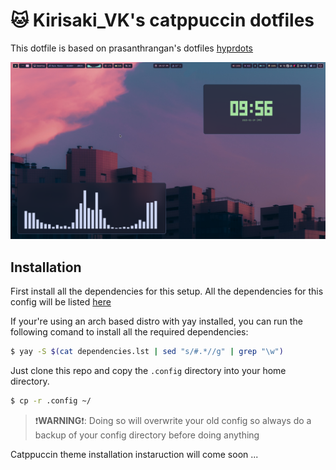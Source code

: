 # 🐱 Kirisaki_VK's catppuccin dotfiles
This dotfile is based on prasanthrangan's dotfiles [hyprdots](https://github.com/prasanthrangan/hyprdots) 

![preview](screenshots/1.png)

## Installation
First install all the dependencies for this setup. All the dependencies for this config will be listed [here](dependencies.lst)

If your're using an arch based distro with yay installed, you can run the following comand to install all the required dependencies:
```bash
$ yay -S $(cat dependencies.lst | sed "s/#.*//g" | grep "\w")
```


Just clone this repo and copy the `.config` directory into your home directory.
```bash
$ cp -r .config ~/
```
>❗**WARNING**❗: Doing so will overwrite your old config so always do a backup of your config directory before doing anything

Catppuccin theme installation instaruction will come soon ...